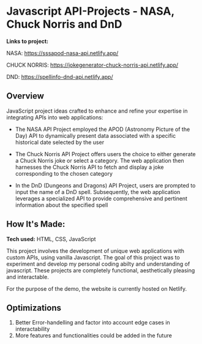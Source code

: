 # Javascript API-Projects - NASA, Chuck Norris and DnD

**Links to project:** 

NASA: https://sssapod-nasa-api.netlify.app/<br>

CHUCK NORRIS: https://jokegenerator-chuck-norris-api.netlify.app/<br>

DND: https://spellinfo-dnd-api.netlify.app/<br>

## Overview

JavaScript project ideas crafted to enhance and refine your expertise in integrating APIs into web applications:

- The NASA API Project employed the APOD (Astronomy Picture of the Day) API to dynamically present data associated with a specific historical date selected by the user

- The Chuck Norris API Project offers users the choice to either generate a Chuck Norris joke or select a category. The web application then harnesses the Chuck Norris API to fetch and display a joke corresponding to the chosen category

- In the DnD (Dungeons and Dragons) API Project, users are prompted to input the name of a DnD spell. Subsequently, the web application leverages a specialized API to provide comprehensive and pertinent information about the specified spell

## How It's Made:

**Tech used:** HTML, CSS, JavaScript

This project involves the development of unique web applications with custom APIs, using vanilla Javascript. The goal of this project was to experiment and develop my personal coding abilty and understanding of javascript. These projects are completely functional, aesthetically pleasing and interactable.

For the purpose of the demo, the website is currently hosted on Netlify.

## Optimizations

1. Better Error-handelling and factor into account edge cases in interactability
2. More features and functionalities could be added in the future

